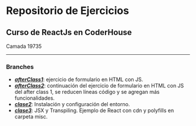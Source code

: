 # Repositorio de Ejercicios

## Curso de ReactJs en CoderHouse

Camada 19735

---

### Branches

- ***[afterClass1][l1]***: ejercicio de formulario en HTML con JS.
- ***[afterClass2][l2]***: continuación del ejercicio de formulario en HTML con JS del after class 1, se reducen líneas código y se agregan más funcionalidades.
- ***[clase2][l3]***: Instalación y configuración del entorno.
- ***[clase3][l4]***: JSX y Transpiling. Ejemplo de React con cdn y polyfills en carpeta misc.

[l1]: https://github.com/Ambarella-VE/react-19735/tree/afterClass1
[l2]: https://github.com/Ambarella-VE/react-19735/tree/afterClass2
[l3]: https://github.com/Ambarella-VE/react-19735/tree/clase2
[l4]: https://github.com/Ambarella-VE/react-19735/tree/clase3
